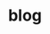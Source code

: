 ---
layout: grid
title: blog
slug: Blog
sidebar: true
order: 2
description: >
  🛸 Read my short articles here; topics range from Machine Learning to programming insights.
hide_description: false
no_groups: false
sitemap: true
links:
  - title: Home
    url: /
    target: _self
  - title: About
    url: /about/
    target: _self
  - title: Projects
    url: /projects/
    target: _self
  - title: Resume
    url: /resume.html
    target: _self
permalink: /blog/
---